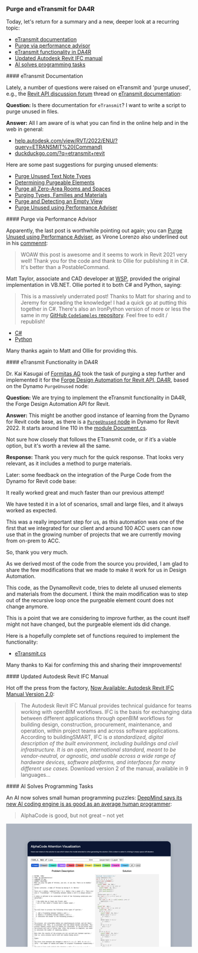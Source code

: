 <head>
<meta http-equiv="Content-Type" content="text/html; charset=utf-8">
<link rel="stylesheet" type="text/css" href="bc.css">
<script src="https://cdn.rawgit.com/google/code-prettify/master/loader/run_prettify.js" type="text/javascript"></script>
</head>

<!---

- purge via performance advisor
  commennt https://thebuildingcoder.typepad.com/blog/2018/08/purge-unused-using-performance-adviser.html#comment-5716062022
  by Virone Lorenzo
  VB https://thebuildingcoder.typepad.com/blog/2018/08/purge-unused-using-performance-adviser.html#comment-5716062022
  by Matt Taylor, associate and CAD developer at [WSP](https://www.wsp.com)
  migrated by Ollie Green [OliverEGreen](https://github.com/OliverEGreen)
  C# https://github.com/OliverEGreen/CodeSamples/blob/master/PurgeRevitViaAPI.cs
  Python https://github.com/OliverEGreen/CodeSamples/blob/master/PurgeRevitViaAPI.py

- Kai Kasugai <kk@formitas.de> Re: eTransmit functionality

- Now Available: Autodesk Revit IFC Manual Version 2.0
  https://blogs.autodesk.com/revit/2022/02/09/now-available-revit-ifc-manual-version-2-0/
  The Autodesk Revit IFC Manual provides technical guidance for teams working with openBIM workflows. IFC is the basis for exchanging data between different applications through openBIM workflows for building design, construction, procurement, maintenance, and operation, within project teams and across software applications.  According to buildingSMART, IFC “is a standardized, digital description of the built environment, including buildings and civil infrastructure. It is an open, international standard, meant to be vendor-neutral, or agnostic, and usable across a wide range of hardware devices, software platforms, and interfaces for many different use cases.”
  Download version 2 of the manual here, available in 9 languages:    

- AI solves small human programming puzzles
  DeepMind says its new AI coding engine is as good as an average human programmer
  https://www.theverge.com/2022/2/2/22914085/alphacode-ai-coding-program-automatic-deepmind-codeforce

twitter:

 in the #RevitAPI FormulaManager @AutodeskForge @AutodeskRevit #bim #DynamoBim #ForgeDevCon 

&ndash; 
...

linkedin:

#bim #DynamoBim #ForgeDevCon #Revit #API #IFC #SDK #AI #VisualStudio #Autodesk #AEC #adsk

the [Revit API discussion forum](http://forums.autodesk.com/t5/revit-api-forum/bd-p/160) thread

<center>
<img src="img/" alt="" title="" width="600"/>
<p style="font-size: 80%; font-style:italic"></p>
</center>

-->

### Purge and eTransmit for DA4R

Today, let's return for a summary and a new, deeper look at a recurring topic:

- [eTransmit documentation](#2)
- [Purge via performance advisor](#3)
- [eTransmit functionality in DA4R](#4)
- [Updated Autodesk Revit IFC manual](#5)
- [AI solves programming tasks](#6)

####<a name="2"></a> eTransmit Documentation 

Lately, a number of questions were raised on eTransmit and 'purge unused', e.g.,
the [Revit API discussion forum](http://forums.autodesk.com/t5/revit-api-forum/bd-p/160) thread
on [eTransmit documentation](https://forums.autodesk.com/t5/revit-api-forum/etransmit-documentation/m-p/10949826):

**Question:** Is there documentation for `eTransmit`? 
I want to write a script to purge unused in files.

**Answer:** All I am aware of is what you can find in the online help and in the web in general:

- [help.autodesk.com/view/RVT/2022/ENU/?query=ETRANSMIT%20(Command)](https://help.autodesk.com/view/RVT/2022/ENU/?query=ETRANSMIT%20(Command))
- [duckduckgo.com/?q=etransmit+revit](https://duckduckgo.com/?q=etransmit+revit)

Here are some past suggestions for purging unused elements:

<ul>
<li><a href="http://thebuildingcoder.typepad.com/blog/2010/11/purge-unused-text-note-types.html">Purge Unused Text Note Types</a></li>
<li><a href="http://thebuildingcoder.typepad.com/blog/2013/03/determining-purgeable-elements.html">Determining Purgeable Elements</a></li>
<li><a href="https://thebuildingcoder.typepad.com/blog/2013/07/sydney-revit-api-training-and-vacation.html#5">Purge all Zero-Area Rooms and Spaces</a></li>
<li><a href="https://thebuildingcoder.typepad.com/blog/2017/04/forgefader-ui-lookup-builds-purge-and-room-instances.html#4">Purging Types, Families and Materials</a></li>
<li><a href="http://thebuildingcoder.typepad.com/blog/2017/11/purge-and-detecting-an-empty-view.html">Purge and Detecting an Empty View</a></li>
<li><a href="http://thebuildingcoder.typepad.com/blog/2018/08/purge-unused-using-performance-adviser.html">Purge Unused using Performance Adviser</a></li>
</ul>

####<a name="3"></a> Purge via Performance Advisor

Apparently, the last post is worthwhile pointing out again;
you can [Purge Unused using Performance Adviser](https://thebuildingcoder.typepad.com/blog/2018/08/purge-unused-using-performance-adviser.html),
as Virone Lorenzo also underlined out in his [commennt](https://thebuildingcoder.typepad.com/blog/2018/08/purge-unused-using-performance-adviser.html#comment-5716062022):

> WOAW this post is awesome and it seems to work in Revit 2021 very well!
Thank you for the code and thank to Ollie for publishing it in C#.
It's better than a PostableCommand.

Matt Taylor, associate and CAD developer at [WSP](https://www.wsp.com), provided the original implementation in VB.NET.
Ollie ported it to both C# and Python, saying:

> This is a massively underrated post!
Thanks to Matt for sharing and to Jeremy for spreading the knowledge!
I had a quick go at putting this together in C#.
There's also an IronPython version of more or less the same in
my [GitHub `CodeSamples` repository](https://github.com/OliverEGreen/CodeSamples/blob/master/PurgeRevitViaAPI.cs).
Feel free to edit / republish!

- [C#](https://github.com/OliverEGreen/CodeSamples/blob/master/PurgeRevitViaAPI.cs)
- [Python](https://github.com/OliverEGreen/CodeSamples/blob/master/PurgeRevitViaAPI.py)

Many thanks again to Matt and Ollie for providing this.

####<a name="4"></a> eTransmit Functionality in DA4R

Dr. Kai Kasugai of [Formitas AG](https://formitas.de) took
the task of purging a step further and implemented it for
the [Forge Design Automation for Revit API, DA4R](https://forge.autodesk.com/en/docs/design-automation/v3/developers_guide/overview),
based on the Dynamo `PurgeUnused` node:

**Question:** We are trying to implement the eTransmit functionality in DA4R, the Forge Design Automation API for Revit.

**Answer:** This might be another good instance of learning from the Dynamo for Revit code base, as there is
a [`PurgeUnused` node](https://github.com/DynamoDS/DynamoRevit/blob/f1165c9a629d9fcf8ccc7b5300c83cc37e5ea5ed/src/Libraries/RevitNodes/Application/Document.cs#L111-L130) in
Dynamo for Revit 2022.
It starts around line 110 in
the [module Document.cs](https://github.com/DynamoDS/DynamoRevit/blob/f1165c9a629d9fcf8ccc7b5300c83cc37e5ea5ed/src/Libraries/RevitNodes/Application/Document.cs).

Not sure how closely that follows the ETransmit code, or if it’s a viable option, but it's worth a review all the same.
 
**Response:** Thank you very much for the quick response.
That looks very relevant, as it includes a method to purge materials.

Later: some feedback on the integration of the Purge Code from the Dynamo for Revit code base: 
 
It really worked great and much faster than our previous attempt!
 
We have tested it in a lot of scenarios, small and large files, and it always worked as expected.
 
This was a really important step for us, as this automation was one of the first that we integrated for our client and around 100 ACC users can now use that in the growing number of projects that we are currently moving from on-prem to ACC.

So, thank you very much.

As we derived most of the code from the source you provided, I am glad to share the few modifications that we made to make it work for us in Design Automation.

This code, as the DynamoRevit code, tries to delete all unused elements and materials from the document.
I think the main modification was to step out of the recursive loop once the purgeable element count does not change anymore.

This is a point that we are considering to improve further, as the count itself might not have changed, but the purgeable element ids did change.

Here is a hopefully complete set of functions required to implement the functionality:

- [eTransmit.cs](zip/eTransmit_partial.cs.txt)

Many thanks to Kai for confirming this and sharing their imnprovements!

####<a name="5"></a> Updated Autodesk Revit IFC Manual

Hot off the press from the factory,
[Now Available: Autodesk Revit IFC Manual Version 2.0](https://blogs.autodesk.com/revit/2022/02/09/now-available-revit-ifc-manual-version-2-0):

> The Autodesk Revit IFC Manual provides technical guidance for teams working with openBIM workflows.
IFC is the basis for exchanging data between different applications through openBIM workflows for building design, construction, procurement, maintenance, and operation, within project teams and across software applications.
According to buildingSMART, IFC is <i>a standardized, digital description of the built environment, including buildings and civil infrastructure. It is an open, international standard, meant to be vendor-neutral, or agnostic, and usable across a wide range of hardware devices, software platforms, and interfaces for many different use cases.</i>
Download version 2 of the manual, available in 9 languages...

####<a name="6"></a> AI Solves Programming Tasks

An AI now solves small human programming puzzles:
[DeepMind says its new AI coding engine is as good as an average human programmer](https://www.theverge.com/2022/2/2/22914085/alphacode-ai-coding-program-automatic-deepmind-codeforce):

> AlphaCode is good, but not great &ndash; not yet

<center>
<img src="img/alphacode.webp" alt="AlphaCode" title="AlphaCode" width="800"/> <!-- 1720 -->
</center>
